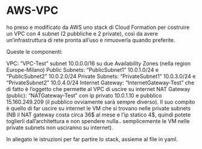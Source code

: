 # AWS-VPC

ho preso e modificato da AWS uno stack di Cloud Formation per costruire un VPC con 4 subnet (2 pubbliche e 2 private), così da avere un’infrastruttura di rete pronta all’uso e rimuoverla quando preferite.

Queste le componenti:

VPC:   “VPC-Test” subnet 10.0.0.0/16 su due Availability Zones (nella region Europe-Milano)
Public Subnets: “PublicSubnet1” 10.0.1.0/24 e “PublicSubnet2” 10.0.2.0/24
Private Subnets: “PrivateSubnet1” 10.0.3.0/24 e “PrivateSubnet2” 10.0.4.0/24
Internet Gateway: “InternetGateway-Test” che di fatto è l’oggetto che permette al VPC di uscire su internet
NAT Gateway (public): “NATGateway-Test” con ip privato 10.0.1.10 e pubblico 15.160.249.209 (il pubblico ovviamente sarà sempre diverso). Il suo compito è quello di far uscire su internet le VM che si trovano nelle private subnets (NB il NAT gateway costa circa 36$ al mese e l’ip statico 4$, quindi potete toglierli dall’architettura e non spendere nulla.. semplicemente le VM nelle private subnets non usciranno su internet).


 

In allegato le istruzioni per far partire lo stack, assieme al file in yaml.
